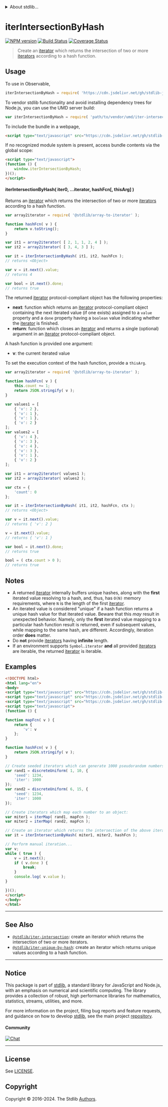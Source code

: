 <!--

@license Apache-2.0

Copyright (c) 2019 The Stdlib Authors.

Licensed under the Apache License, Version 2.0 (the "License");
you may not use this file except in compliance with the License.
You may obtain a copy of the License at

   http://www.apache.org/licenses/LICENSE-2.0

Unless required by applicable law or agreed to in writing, software
distributed under the License is distributed on an "AS IS" BASIS,
WITHOUT WARRANTIES OR CONDITIONS OF ANY KIND, either express or implied.
See the License for the specific language governing permissions and
limitations under the License.

-->


<details>
  <summary>
    About stdlib...
  </summary>
  <p>We believe in a future in which the web is a preferred environment for numerical computation. To help realize this future, we've built stdlib. stdlib is a standard library, with an emphasis on numerical and scientific computation, written in JavaScript (and C) for execution in browsers and in Node.js.</p>
  <p>The library is fully decomposable, being architected in such a way that you can swap out and mix and match APIs and functionality to cater to your exact preferences and use cases.</p>
  <p>When you use stdlib, you can be absolutely certain that you are using the most thorough, rigorous, well-written, studied, documented, tested, measured, and high-quality code out there.</p>
  <p>To join us in bringing numerical computing to the web, get started by checking us out on <a href="https://github.com/stdlib-js/stdlib">GitHub</a>, and please consider <a href="https://opencollective.com/stdlib">financially supporting stdlib</a>. We greatly appreciate your continued support!</p>
</details>

# iterIntersectionByHash

[![NPM version][npm-image]][npm-url] [![Build Status][test-image]][test-url] [![Coverage Status][coverage-image]][coverage-url] <!-- [![dependencies][dependencies-image]][dependencies-url] -->

> Create an [iterator][mdn-iterator-protocol] which returns the intersection of two or more [iterators][mdn-iterator-protocol] according to a hash function.

<!-- Section to include introductory text. Make sure to keep an empty line after the intro `section` element and another before the `/section` close. -->

<section class="intro">

</section>

<!-- /.intro -->

<!-- Package usage documentation. -->



<section class="usage">

## Usage

To use in Observable,

```javascript
iterIntersectionByHash = require( 'https://cdn.jsdelivr.net/gh/stdlib-js/iter-intersection-by-hash@umd/browser.js' )
```

To vendor stdlib functionality and avoid installing dependency trees for Node.js, you can use the UMD server build:

```javascript
var iterIntersectionByHash = require( 'path/to/vendor/umd/iter-intersection-by-hash/index.js' )
```

To include the bundle in a webpage,

```html
<script type="text/javascript" src="https://cdn.jsdelivr.net/gh/stdlib-js/iter-intersection-by-hash@umd/browser.js"></script>
```

If no recognized module system is present, access bundle contents via the global scope:

```html
<script type="text/javascript">
(function () {
    window.iterIntersectionByHash;
})();
</script>
```

#### iterIntersectionByHash( iter0, ...iterator, hashFcn\[, thisArg] )

Returns an [iterator][mdn-iterator-protocol] which returns the intersection of two or more [iterators][mdn-iterator-protocol] according to a hash function.

```javascript
var array2iterator = require( '@stdlib/array-to-iterator' );

function hashFcn( v ) {
    return v.toString();
}

var it1 = array2iterator( [ 2, 1, 1, 2, 4 ] );
var it2 = array2iterator( [ 3, 4, 3 ] );

var it = iterIntersectionByHash( it1, it2, hashFcn );
// returns <Object>

var v = it.next().value;
// returns 4

var bool = it.next().done;
// returns true
```

The returned [iterator][mdn-iterator-protocol] protocol-compliant object has the following properties:

-   **next**: function which returns an [iterator][mdn-iterator-protocol] protocol-compliant object containing the next iterated value (if one exists) assigned to a `value` property and a `done` property having a `boolean` value indicating whether the [iterator][mdn-iterator-protocol] is finished.
-   **return**: function which closes an [iterator][mdn-iterator-protocol] and returns a single (optional) argument in an [iterator][mdn-iterator-protocol] protocol-compliant object.

A hash function is provided one argument:

-   **v**: the current iterated value

To set the execution context of the hash function, provide a `thisArg`.

<!-- eslint-disable object-curly-newline -->

```javascript
var array2iterator = require( '@stdlib/array-to-iterator' );

function hashFcn( v ) {
    this.count += 1;
    return JSON.stringify( v );
}

var values1 = [
    { 'v': 2 },
    { 'v': 1 },
    { 'v': 1 },
    { 'v': 2 }
];
var values2 = [
    { 'v': 4 },
    { 'v': 3 },
    { 'v': 4 },
    { 'v': 3 },
    { 'v': 1 },
    { 'v': 2 }
];

var it1 = array2iterator( values1 );
var it2 = array2iterator( values2 );

var ctx = {
    'count': 0
};

var it = iterIntersectionByHash( it1, it2, hashFcn, ctx );
// returns <Object>

var v = it.next().value;
// returns { 'v': 2 }

v = it.next().value;
// returns { 'v': 1 }

var bool = it.next().done;
// returns true

bool = ( ctx.count > 0 );
// returns true
```

</section>

<!-- /.usage -->

<!-- Package usage notes. Make sure to keep an empty line after the `section` element and another before the `/section` close. -->

<section class="notes">

## Notes

-   A returned [iterator][mdn-iterator-protocol] internally buffers unique hashes, along with the **first** iterated value resolving to a hash, and, thus, has `O(N)` memory requirements, where `N` is the length of the first [iterator][mdn-iterator-protocol].
-   An iterated value is considered "unique" if a hash function returns a unique hash value for that iterated value. Beware that this _may_ result in unexpected behavior. Namely, only the **first** iterated value mapping to a particular hash function result is returned, even if subsequent values, while mapping to the same hash, are different. Accordingly, iteration order **does** matter.
-   Do **not** provide [iterators][mdn-iterator-protocol] having **infinite** length.
-   If an environment supports `Symbol.iterator` **and** all provided [iterators][mdn-iterator-protocol] are iterable, the returned [iterator][mdn-iterator-protocol] is iterable.

</section>

<!-- /.notes -->

<!-- Package usage examples. -->

<section class="examples">

## Examples

<!-- eslint no-undef: "error" -->

```html
<!DOCTYPE html>
<html lang="en">
<body>
<script type="text/javascript" src="https://cdn.jsdelivr.net/gh/stdlib-js/random-iter-discrete-uniform@umd/browser.js"></script>
<script type="text/javascript" src="https://cdn.jsdelivr.net/gh/stdlib-js/iter-map@umd/browser.js"></script>
<script type="text/javascript" src="https://cdn.jsdelivr.net/gh/stdlib-js/iter-intersection-by-hash@umd/browser.js"></script>
<script type="text/javascript">
(function () {

function mapFcn( v ) {
    return {
        'v': v
    };
}

function hashFcn( v ) {
    return JSON.stringify( v );
}

// Create seeded iterators which can generate 1000 pseudorandom numbers:
var rand1 = discreteUniform( 1, 10, {
    'seed': 1234,
    'iter': 1000
});
var rand2 = discreteUniform( 6, 15, {
    'seed': 1234,
    'iter': 1000
});

// Create iterators which map each number to an object:
var miter1 = iterMap( rand1, mapFcn );
var miter2 = iterMap( rand2, mapFcn );

// Create an iterator which returns the intersection of the above iterators:
var it = iterIntersectionByHash( miter1, miter2, hashFcn );

// Perform manual iteration...
var v;
while ( true ) {
    v = it.next();
    if ( v.done ) {
        break;
    }
    console.log( v.value );
}

})();
</script>
</body>
</html>
```

</section>

<!-- /.examples -->

<!-- Section to include cited references. If references are included, add a horizontal rule *before* the section. Make sure to keep an empty line after the `section` element and another before the `/section` close. -->

<section class="references">

</section>

<!-- /.references -->

<!-- Section for related `stdlib` packages. Do not manually edit this section, as it is automatically populated. -->

<section class="related">

* * *

## See Also

-   <span class="package-name">[`@stdlib/iter-intersection`][@stdlib/iter/intersection]</span><span class="delimiter">: </span><span class="description">create an iterator which returns the intersection of two or more iterators.</span>
-   <span class="package-name">[`@stdlib/iter-unique-by-hash`][@stdlib/iter/unique-by-hash]</span><span class="delimiter">: </span><span class="description">create an iterator which returns unique values according to a hash function.</span>

</section>

<!-- /.related -->

<!-- Section for all links. Make sure to keep an empty line after the `section` element and another before the `/section` close. -->


<section class="main-repo" >

* * *

## Notice

This package is part of [stdlib][stdlib], a standard library for JavaScript and Node.js, with an emphasis on numerical and scientific computing. The library provides a collection of robust, high performance libraries for mathematics, statistics, streams, utilities, and more.

For more information on the project, filing bug reports and feature requests, and guidance on how to develop [stdlib][stdlib], see the main project [repository][stdlib].

#### Community

[![Chat][chat-image]][chat-url]

---

## License

See [LICENSE][stdlib-license].


## Copyright

Copyright &copy; 2016-2024. The Stdlib [Authors][stdlib-authors].

</section>

<!-- /.stdlib -->

<!-- Section for all links. Make sure to keep an empty line after the `section` element and another before the `/section` close. -->

<section class="links">

[npm-image]: http://img.shields.io/npm/v/@stdlib/iter-intersection-by-hash.svg
[npm-url]: https://npmjs.org/package/@stdlib/iter-intersection-by-hash

[test-image]: https://github.com/stdlib-js/iter-intersection-by-hash/actions/workflows/test.yml/badge.svg?branch=v0.2.2
[test-url]: https://github.com/stdlib-js/iter-intersection-by-hash/actions/workflows/test.yml?query=branch:v0.2.2

[coverage-image]: https://img.shields.io/codecov/c/github/stdlib-js/iter-intersection-by-hash/main.svg
[coverage-url]: https://codecov.io/github/stdlib-js/iter-intersection-by-hash?branch=main

<!--

[dependencies-image]: https://img.shields.io/david/stdlib-js/iter-intersection-by-hash.svg
[dependencies-url]: https://david-dm.org/stdlib-js/iter-intersection-by-hash/main

-->

[chat-image]: https://img.shields.io/gitter/room/stdlib-js/stdlib.svg
[chat-url]: https://app.gitter.im/#/room/#stdlib-js_stdlib:gitter.im

[stdlib]: https://github.com/stdlib-js/stdlib

[stdlib-authors]: https://github.com/stdlib-js/stdlib/graphs/contributors

[umd]: https://github.com/umdjs/umd
[es-module]: https://developer.mozilla.org/en-US/docs/Web/JavaScript/Guide/Modules

[deno-url]: https://github.com/stdlib-js/iter-intersection-by-hash/tree/deno
[deno-readme]: https://github.com/stdlib-js/iter-intersection-by-hash/blob/deno/README.md
[umd-url]: https://github.com/stdlib-js/iter-intersection-by-hash/tree/umd
[umd-readme]: https://github.com/stdlib-js/iter-intersection-by-hash/blob/umd/README.md
[esm-url]: https://github.com/stdlib-js/iter-intersection-by-hash/tree/esm
[esm-readme]: https://github.com/stdlib-js/iter-intersection-by-hash/blob/esm/README.md
[branches-url]: https://github.com/stdlib-js/iter-intersection-by-hash/blob/main/branches.md

[stdlib-license]: https://raw.githubusercontent.com/stdlib-js/iter-intersection-by-hash/main/LICENSE

[mdn-iterator-protocol]: https://developer.mozilla.org/en-US/docs/Web/JavaScript/Reference/Iteration_protocols#The_iterator_protocol

<!-- <related-links> -->

[@stdlib/iter/intersection]: https://github.com/stdlib-js/iter-intersection/tree/umd

[@stdlib/iter/unique-by-hash]: https://github.com/stdlib-js/iter-unique-by-hash/tree/umd

<!-- </related-links> -->

</section>

<!-- /.links -->
